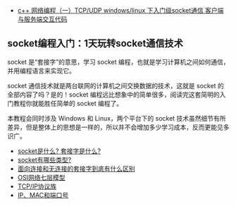 * [c++ 网络编程（一）TCP/UDP windows/linux 下入门级socket通信 客户端与服务端交互代码](入门级客户端与服务端交互代码.md)

## socket编程入门：1天玩转socket通信技术

socket 是“套接字”的意思，学习 socket 编程，也就是学习计算机之间如何通信，并用编程语言来实现它。

socket 通信技术就是两台联网的计算机之间交换数据的技术，这就是 socket 的全部内容了吗？是的！socket 编程远比想象中的简单很多，阅读完这套简明的入门教程你就能胜任简单的 socket 编程了。

本教程会同时涉及 Windows 和 Linux，两个平台下的 socket 技术虽然细节有所差异，但是整体上的思想是一样的，所以并不会增加多少学习成本，反而更能见多识广。

* [socket是什么? 套接字是什么?](./socket是什么.md)
* [socket有哪些类型?](./socket有哪些类型.md)
* [面向连接和无连接的套接字到底有什么区别](./面向连接和无连接的套接字到底有什么区别.md)
* [OSI网络七层模型](./OSI网络七层模型.md)
* [TCP/IP协议族](TCPIP协议族.md)
* [IP、MAC和端口号](IP、MAC和端口号.md)